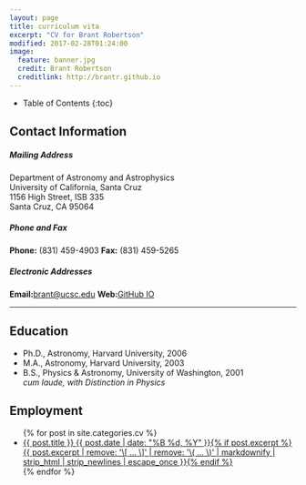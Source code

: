 ```yaml
---
layout: page
title: curriculum vita
excerpt: "CV for Brant Robertson"
modified: 2017-02-28T01:24:00
image:
  feature: banner.jpg
  credit: Brant Robertson
  creditlink: http://brantr.github.io
---
```



* Table of Contents
{:toc}

## Contact Information

##### *Mailing Address*
Department of Astronomy and Astrophysics  
University of California, Santa Cruz  
1156 High Street, ISB 335  
Santa Cruz, CA 95064  

##### *Phone and Fax*

**Phone:** (831) 459-4903
**Fax:** (831) 459-5265

##### *Electronic Addresses*
**Email:**<a href="mailto:brant@ucsc.edu">brant@ucsc.edu</a>
**Web:**[GitHub IO](http://brantr.github.io)

---

## Education

* Ph.D., Astronomy, Harvard University, 2006  
* M.A., Astronomy, Harvard University, 2003  
* B.S., Physics & Astronomy, University of Washington, 2001  
  *cum laude, with Distinction in Physics*  

## Employment




<ul class="post-list">
{% for post in site.categories.cv %} 
  <li><article><a href="{{ site.url }}{{ post.url }}">{{ post.title }} <span class="entry-date"><time datetime="{{ post.date | date_to_xmlschema }}">{{ post.date | date: "%B %d, %Y" }}</time></span>{% if post.excerpt %} <span class="excerpt">{{ post.excerpt | remove: '\[ ... \]' | remove: '\( ... \)' | markdownify | strip_html | strip_newlines | escape_once }}</span>{% endif %}</a></article></li>
{% endfor %}
</ul>
